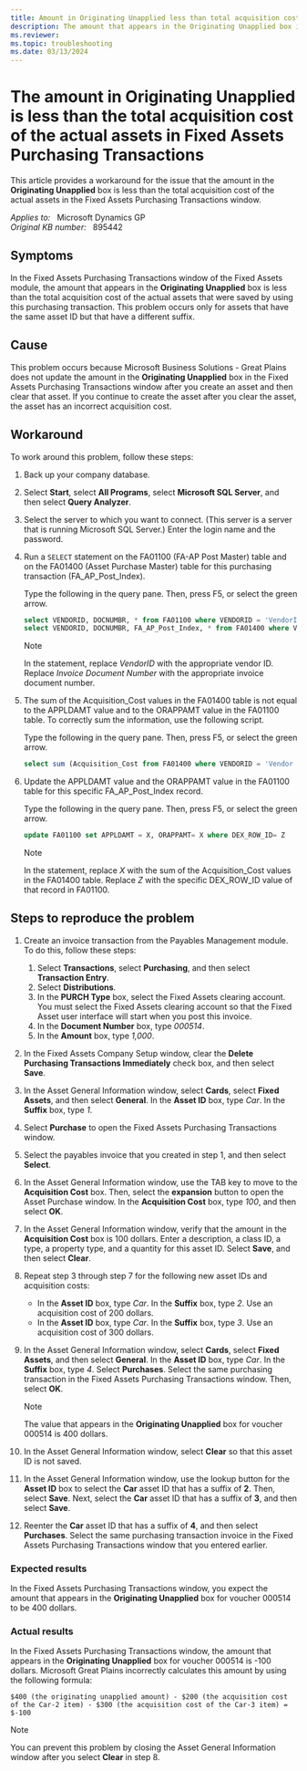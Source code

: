 ```yaml
---
title: Amount in Originating Unapplied less than total acquisition cost
description: The amount that appears in the Originating Unapplied box is less than the total acquisition cost of the actual assets that were saved by using this purchasing transaction. Provides a workaround.
ms.reviewer: 
ms.topic: troubleshooting
ms.date: 03/13/2024
---
```

# The amount in Originating Unapplied is less than the total acquisition cost of the actual assets in Fixed Assets Purchasing Transactions

This article provides a workaround for the issue that the amount in the **Originating Unapplied** box is less than the total acquisition cost of the actual assets in the Fixed Assets Purchasing Transactions window.

_Applies to:_ &nbsp; Microsoft Dynamics GP  
_Original KB number:_ &nbsp; 895442

## Symptoms

In the Fixed Assets Purchasing Transactions window of the Fixed Assets module, the amount that appears in the **Originating Unapplied** box is less than the total acquisition cost of the actual assets that were saved by using this purchasing transaction. This problem occurs only for assets that have the same asset ID but that have a different suffix.

## Cause

This problem occurs because Microsoft Business Solutions - Great Plains does not update the amount in the **Originating Unapplied** box in the Fixed Assets Purchasing Transactions window after you create an asset and then clear that asset. If you continue to create the asset after you clear the asset, the asset has an incorrect acquisition cost.

## Workaround

To work around this problem, follow these steps:

1. Back up your company database.
2. Select **Start**, select **All Programs**, select **Microsoft SQL Server**, and then select **Query Analyzer**.
3. Select the server to which you want to connect. (This server is a server that is running Microsoft SQL Server.) Enter the login name and the password.

4. Run a `SELECT` statement on the FA01100 (FA-AP Post Master) table and on the FA01400 (Asset Purchase Master) table for this purchasing transaction (FA_AP_Post_Index).

   Type the following in the query pane. Then, press F5, or select the green arrow.

   ```sql
   select VENDORID, DOCNUMBR, * from FA01100 where VENDORID = 'VendorID' and DOCNUMBR = 'Invoice Document Number'
   select VENDORID, DOCNUMBR, FA_AP_Post_Index, * from FA01400 where VENDORID = 'VendorID' and DOCNUMBR = 'Invoice Document Number'
   ```

   > [!NOTE]
   > In the statement, replace *VendorID* with the appropriate vendor ID. Replace *Invoice Document Number* with the appropriate invoice document number.

5. The sum of the Acquisition_Cost values in the FA01400 table is not equal to the APPLDAMT value and to the ORAPPAMT value in the FA01100 table. To correctly sum the information, use the following script.

   Type the following in the query pane. Then, press F5, or select the green arrow.

   ```sql
   select sum (Acquisition_Cost from FA01400 where VENDORID = 'Vendor ID' and DOCNUMBR = 'Invoice Document Number.
   ```

6. Update the APPLDAMT value and the ORAPPAMT value in the FA01100 table for this specific FA_AP_Post_Index record.

   Type the following in the query pane. Then, press F5, or select the green arrow.

   ```sql
   update FA01100 set APPLDAMT = X, ORAPPAMT= X where DEX_ROW_ID= Z
   ```

   > [!NOTE]
   > In the statement, replace *X* with the sum of the Acquisition_Cost values in the FA01400 table. Replace *Z* with the specific DEX_ROW_ID value of that record in FA01100.

## Steps to reproduce the problem

1. Create an invoice transaction from the Payables Management module. To do this, follow these steps:

    1. Select **Transactions**, select **Purchasing**, and then select **Transaction Entry**.
    2. Select **Distributions**.
    3. In the **PURCH Type** box, select the Fixed Assets clearing account. You must select the Fixed Assets clearing account so that the Fixed Asset user interface will start when you post this invoice.
    4. In the **Document Number** box, type *000514*.
    5. In the **Amount** box, type *1,000*.

2. In the Fixed Assets Company Setup window, clear the **Delete Purchasing Transactions Immediately** check box, and then select **Save**.
3. In the Asset General Information window, select **Cards**, select **Fixed Assets**, and then select **General**. In the **Asset ID** box, type *Car*. In the **Suffix** box, type *1*.

4. Select **Purchase** to open the Fixed Assets Purchasing Transactions window.
5. Select the payables invoice that you created in step 1, and then select **Select**.

6. In the Asset General Information window, use the TAB key to move to the **Acquisition Cost** box. Then, select the **expansion** button to open the Asset Purchase window. In the **Acquisition Cost** box, type *100*, and then select **OK**.

7. In the Asset General Information window, verify that the amount in the **Acquisition Cost** box is 100 dollars. Enter a description, a class ID, a type, a property type, and a quantity for this asset ID. Select **Save**, and then select **Clear**.
8. Repeat step 3 through step 7 for the following new asset IDs and acquisition costs:

    - In the **Asset ID** box, type *Car*. In the **Suffix** box, type *2*. Use an acquisition cost of 200 dollars.
    - In the **Asset ID** box, type *Car*. In the **Suffix** box, type *3*. Use an acquisition cost of 300 dollars.

9. In the Asset General Information window, select **Cards**, select **Fixed Assets**, and then select **General**. In the **Asset ID** box, type *Car*. In the **Suffix** box, type *4*. Select **Purchases**. Select the same purchasing transaction in the Fixed Assets Purchasing Transactions window. Then, select **OK**.

    > [!NOTE]
    > The value that appears in the **Originating Unapplied** box for voucher 000514 is 400 dollars.

10. In the Asset General Information window, select **Clear** so that this asset ID is not saved.
11. In the Asset General Information window, use the lookup button for the **Asset ID** box to select the **Car** asset ID that has a suffix of **2**. Then, select **Save**. Next, select the **Car** asset ID that has a suffix of **3**, and then select **Save**.

12. Reenter the **Car** asset ID that has a suffix of **4**, and then select **Purchases**. Select the same purchasing transaction invoice in the Fixed Assets Purchasing Transactions window that you entered earlier.

### Expected results

In the Fixed Assets Purchasing Transactions window, you expect the amount that appears in the **Originating Unapplied** box for voucher 000514 to be 400 dollars.

### Actual results

In the Fixed Assets Purchasing Transactions window, the amount that appears in the **Originating Unapplied** box for voucher 000514 is -100 dollars. Microsoft Great Plains incorrectly calculates this amount by using the following formula:

`$400 (the originating unapplied amount) - $200 (the acquisition cost of the Car-2 item) - $300 (the acquisition cost of the Car-3 item) = $-100`

> [!NOTE]
> You can prevent this problem by closing the Asset General Information window after you select **Clear** in step 8.
